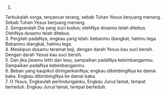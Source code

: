 1.
Terbukalah sorga, terpancar terang,
sebab Tuhan Yesus berjuang menang.
Sebab Tuhan Yesus berjuang menang.
<br>
2.
Sengsaralah Dia yang suci kudus;
olehNya dosamu telah ditebus.
OlehNya dosamu telah ditebus.
<br>
3.
Pergilah padaNya, engkau yang lelah:
bebanmu diangkat, hatimu lega.
Bebanmu diangkat, hatimu lega.
<br>
4.
Meskipun dosamu teramat keji,
dengan darah Yesus kau suci bersih.
Dengan darah Yesus kau suci bersih.
<br>
5.
Dan jika jiwamu letih dan lesu,
sampaikan padaNya kebimbanganmu.
Sampaikan padaNya kebimbanganmu.
<br>
6.
Beban yang kaupikul diringankanNya;
engkau dibimbingNya ke damai baka.
Engkau dibimbingNya ke damai baka.
<br>
7.
O Yesus, Engkaulah perlindunganku,
Engkau Jurus'lamat, tempat berteduh.
Engkau Jurus'lamat, tempat berteduh.